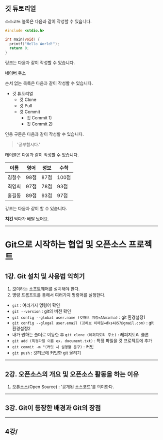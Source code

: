 ## 깃 튜토리얼

소스코드 블록은 다음과 같이 작성할 수 있습니다.

```c
#include <stdio.h>

int main(void) {
  printf("Hello World!");
  return 0;
}
```

링크는 다음과 같이 작성할 수 있습니다.

[네이버 주소](http://naver.com/)

순서 없는 목록은 다음과 같이 작성할 수 있습니다.

* 깃 튜토리얼
  * 깃 Clone
  * 깃 Pull
  * 깃 Commit
    * 깃 Commit 1)
    * 깃 Commit 2)
    
인용 구문은 다음과 같이 작성할 수 있습니다.

> '공부합시다.'

테이블은 다음과 같이 작성할 수 있습니다.

이름|영어|정보|수학
---|---|---|---|
김철수|98점|87점|100점
최영희|97점|78점|93점
홍길동|89점|93점|97점

강조는 다음과 같이 할 수 있습니다.
 
**치킨** 먹다가 ~~배탈~~ 났어요.


---
# Git으로 시작하는 협업 및 오픈소스 프로젝트
## 1강. Git 설치 및 사용법 익히기
1. [깃](https://git-scm.com/)이라는 소프트웨어를 설치해야 한다.
2. 명령 프롬프트를 통해서 여러가지 명령어를 실행한다.
* `git` : 여러가지 명령어 확인
* `git --version` : git의 버전 확인
* `git config --global user.name (깃허브 계정=AAminha)` : git 환경설정1
* `git config --glogal user.email (깃허브 이메일=dks4857@gmail.com)` : git 환경설정2
* 내가 원하는 폴더로 이동한 후 `git clone (레퍼지토리 주소)` : 레퍼지토리 클론
* `git add (특정파일 이름 ex. document.txt)` : 특정 파일을 깃 프로젝트에 추가
* `git commit -m "(커밋 시 설명할 문구)` : 커밋
* `git push` : 깃허브에 커밋한 git 올리기
---

## 2강. 오픈소스의 개요 및 오픈소스 활동을 하는 이유
1. 오픈소스(Open Source) : '공개된 소스코드'를 의미한다.
---

## 3강. Git이 등장한 배경과 Git의 장점
---

## 4강/
